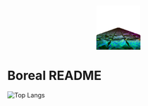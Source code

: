 <div align="center">
  <img src="profile.png" width="100" height="100" alt="Profile Image">
</div>

# Boreal README

![Top Langs](https://github-readme-stats.vercel.app/api/top-langs/?username=bor-real&bg_color=30,e96443,904e95&title_color=fff&text_color=fff)
